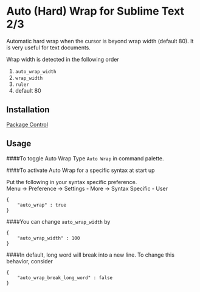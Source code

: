 Auto (Hard) Wrap for Sublime Text 2/3
====================
Automatic hard wrap when the cursor is beyond wrap width (default 80).  It is very useful for text documents.

Wrap width is detected in the following order

1. `auto_wrap_width`
2. `wrap_width`
3. `ruler`
4. default 80

Installation
------------
[Package Control](http://wbond.net/sublime_packages/package_control)


Usage
------------
####To toggle Auto Wrap
Type `Auto Wrap` in command palette.


####To activate Auto Wrap for a specific syntax at start up

Put the following in your syntax specific preference.<br>
Menu -> Preference -> Settings - More -> Syntax Specific - User

    {
        "auto_wrap" : true
    }

####You can change `auto_wrap_width` by

    {
        "auto_wrap_width" : 100
    }

####In default, long word will break into a new line.
To change this behavior, consider

    {
        "auto_wrap_break_long_word" : false
    }
